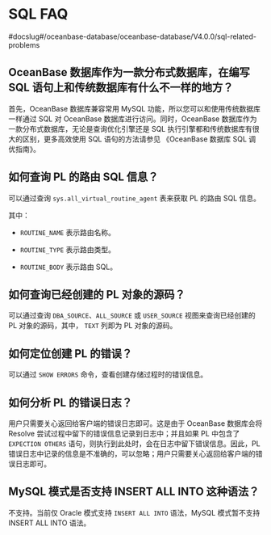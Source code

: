 SQL FAQ 
============================
#docslug#/oceanbase-database/oceanbase-database/V4.0.0/sql-related-problems


OceanBase 数据库作为一款分布式数据库，在编写 SQL 语句上和传统数据库有什么不一样的地方？ 
------------------------------------------------------------------------

首先，OceanBase 数据库兼容常用 MySQL 功能，所以您可以和使用传统数据库一样通过 SQL 对 OceanBase 数据库进行访问。同时，OceanBase 数据库作为一款分布式数据库，无论是查询优化引擎还是 SQL 执行引擎都和传统数据库有很大的区别，更多高效使用 SQL 语句的方法请参见 《OceanBase 数据库 SQL 调优指南》。

如何查询 PL 的路由 SQL 信息？ 
----------------------------------------

可以通过查询 `sys.all_virtual_routine_agent` 表来获取 PL 的路由 SQL 信息。

其中：

* `ROUTINE_NAME` 表示路由名称。

  

* `ROUTINE_TYPE` 表示路由类型。

  

* `ROUTINE_BODY` 表示路由 SQL。

  




如何查询已经创建的 PL 对象的源码？ 
----------------------------------------

可以通过查询 `DBA_SOURCE`、`ALL_SOURCE` 或 `USER_SOURCE` 视图来查询已经创建的 PL 对象的源码，其中， `TEXT` 列即为 PL 对象的源码。

如何定位创建 PL 的错误？ 
-----------------------------------

可以通过 `SHOW ERRORS` 命令，查看创建存储过程时的错误信息。

如何分析 PL 的错误日志？ 
-----------------------------------

用户只需要关心返回给客户端的错误日志即可。这是由于 OceanBase 数据库会将 Resolve 尝试过程中留下的错误信息记录到日志中；并且如果 PL 中包含了 `EXPECTION OTHERS` 语句，则执行到此处时，会在日志中留下错误信息。因此，PL 错误日志中记录的信息是不准确的，可以忽略；用户只需要关心返回给客户端的错误日志即可。

MySQL 模式是否支持 INSERT ALL INTO 这种语法？ 
-------------------------------------------------------

不支持。当前仅 Oracle 模式支持 `INSERT ALL INTO` 语法，MySQL 模式暂不支持 INSERT ALL INTO 语法。
